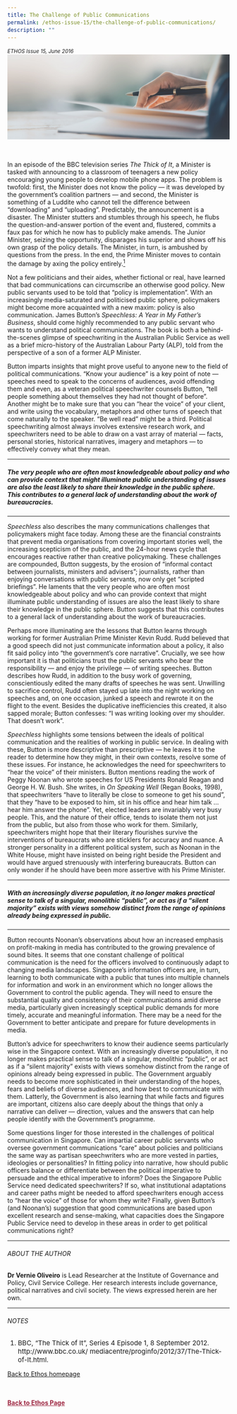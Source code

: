 ```yaml
---
title: The Challenge of Public Communications
permalink: /ethos-issue-15/the-challenge-of-public-communications/
description: ""
---
```

<style>

.back a
{
	color: #9f2943;
	font-weight: bold;
}

#banner img
{
	width:100%;
}
	
.author
{
border-bottom: 1px solid black;
margin-top:40px;
padding-bottom:30px;
border-top: 1px solid black;	

}

.author p {
	font-size: 0.9em;
	line-height:24px !important;
	}	

.break
{
   border-top: 1px solid  black;
   border-bottom: 1px solid black;
	 padding:20px;
	text-align:center;
	margin-top:50px;
}
	
.break1
{
font-family: Georgia;
	font-size:20px;
	font-style: italic;
	font-weight: bold;
}

.boxheader {
	color: white !important;
	}	

.containerbox {
	background-color: #B7C9E2;
	border-radius: 10px;
	padding: 5%;
	margin-top: 5%;
	
	}	

li {
	font-size: 15px !important;
	
	}	

</style>

<em><small>ETHOS Issue 15, June 2016</small></em>
<img src="/images/Landing_Banner_Images/banner_book%20review.jpg">

  
<br>  
  
<p>In an episode of the BBC television series&nbsp;<em>The Thick of It</em>, a Minister is tasked with announcing to a classroom of teenagers a new policy encouraging young people to develop mobile phone apps. The problem is twofold: first, the Minister does not know the policy — it was developed by the government’s coalition partners — and second, the Minister is something of a Luddite who cannot tell the difference between “downloading” and “uploading”. Predictably, the announcement is a disaster. The Minister stutters and stumbles through his speech, he flubs the question-and-answer portion of the event and, flustered, commits a faux pas for which he now has to publicly make amends. The Junior Minister, seizing the opportunity, disparages his superior and shows off his own grasp of the policy details. The Minister, in turn, is ambushed by questions from the press. In the end, the Prime Minister moves to contain the damage by axing the policy entirely.<a href="#notes"><sup>1</sup></a></p>  
  
<p>Not a few politicians and their aides, whether fictional or real, have learned that bad communications can circumscribe an otherwise good policy. New public servants used to be told that “policy is implementation”. With an increasingly media-saturated and politicised public sphere, policymakers might become more acquainted with a new maxim: policy is also communication. James Button’s&nbsp;<em>Speechless: A Year in My Father’s Business</em>, should come highly recommended to any public servant who wants to understand political communications. The book is both a behind-the-scenes glimpse of speechwriting in the Australian Public Service as well as a brief micro-history of the Australian Labour Party (ALP), told from the perspective of a son of a former ALP Minister.</p>  
  
<p>Button imparts insights that might prove useful to anyone new to the field of political communications. “Know your audience” is a key point of note — speeches need to speak to the concerns of audiences, avoid offending them and even, as a veteran political speechwriter counsels Button, “tell people something about themselves they had not thought of before”. Another might be to make sure that you can “hear the voice” of your client, and write using the vocabulary, metaphors and other turns of speech that come naturally to the speaker. “Be well read” might be a third. Political speechwriting almost always involves extensive research work, and speechwriters need to be able to draw on a vast array of material — facts, personal stories, historical narratives, imagery and metaphors — to effectively convey what they mean.</p>  
  
<hr>  
  
<h5><em>The very people who are often most knowledgeable about policy and who can provide context that might illuminate public understanding of issues are also the least likely to share their knowledge in the public sphere. This contributes to a general lack of understanding about the work of bureaucracies.  
</em></h5>  
  
<hr>  
  
<p><em>Speechless</em>&nbsp;also describes the many communications challenges that policymakers might face today. Among these are the financial constraints that prevent media organisations from covering important stories well, the increasing scepticism of the public, and the 24-hour news cycle that encourages reactive rather than creative policymaking. These challenges are compounded, Button suggests, by the erosion of “informal contact between journalists, ministers and advisers”; journalists, rather than enjoying conversations with public servants, now only get “scripted briefings”. He laments that the very people who are often most knowledgeable about policy and who can provide context that might illuminate public understanding of issues are also the least likely to share their knowledge in the public sphere. Button suggests that this contributes to a general lack of understanding about the work of bureaucracies.</p>  
  
<p>Perhaps more illuminating are the lessons that Button learns through working for former Australian Prime Minister Kevin Rudd. Rudd believed that a good speech did not just communicate information about a policy, it also fit said policy into “the government’s core narrative”. Crucially, we see how important it is that politicians trust the public servants who bear the responsibility — and enjoy the privilege — of writing speeches. Button describes how Rudd, in addition to the busy work of governing, conscientiously edited the many drafts of speeches he was sent. Unwilling to sacrifice control, Rudd often stayed up late into the night working on speeches and, on one occasion, junked a speech and rewrote it on the flight to the event. Besides the duplicative inefficiencies this created, it also sapped morale; Button confesses: “I was writing looking over my shoulder. That doesn’t work”.</p>  
  
<p><em>Speechless</em>&nbsp;highlights some tensions between the ideals of political communication and the realities of working in public service. In dealing with these, Button is more descriptive than prescriptive — he leaves it to the reader to determine how they might, in their own contexts, resolve some of these issues. For instance, he acknowledges the need for speechwriters to “hear the voice” of their ministers. Button mentions reading the work of Peggy Noonan who wrote speeches for US Presidents Ronald Reagan and George H. W. Bush. She writes, in&nbsp;<em>On Speaking Well</em>&nbsp;(Regan Books, 1998), that speechwriters “have to literally be close to someone to get his sound”, that they “have to be exposed to him, sit in his office and hear him talk ... hear him answer the phone”. Yet, elected leaders are invariably very busy people. This, and the nature of their office, tends to isolate them not just from the public, but also from those who work for them. Similarly, speechwriters might hope that their literary flourishes survive the interventions of bureaucrats who are sticklers for accuracy and nuance. A stronger personality in a different political system, such as Noonan in the White House, might have insisted on being right beside the President and would have argued strenuously with interfering bureaucrats. Button can only wonder if he should have been more assertive with his Prime Minister.</p>  
  
<hr>  
  
<h5><em>  
With an increasingly diverse population, it no longer makes practical sense to talk of a singular, monolithic “public”, or act as if a “silent majority” exists with views somehow distinct from the range of opinions already being expressed in public.  
</em></h5>  
  
<hr>  
  
<p>Button recounts Noonan’s observations about how an increased emphasis on profit-making in media has contributed to the growing prevalence of sound bites. It seems that one constant challenge of political communication is the need for the officers involved to continuously adapt to changing media landscapes. Singapore’s information officers are, in turn, learning to both communicate with a public that tunes into multiple channels for information and work in an environment which no longer allows the Government to control the public agenda. They will need to ensure the substantial quality and consistency of their communications amid diverse media, particularly given increasingly sceptical public demands for more timely, accurate and meaningful information. There may be a need for the Government to better anticipate and prepare for future developments in media.</p>  
  
<p>Button’s advice for speechwriters to know their audience seems particularly wise in the Singapore context. With an increasingly diverse population, it no longer makes practical sense to talk of a singular, monolithic “public”, or act as if a “silent majority” exists with views somehow distinct from the range of opinions already being expressed in public. The Government arguably needs to become more sophisticated in their understanding of the hopes, fears and beliefs of diverse audiences, and how best to communicate with them. Latterly, the Government is also learning that while facts and figures are important, citizens also care deeply about the things that only a narrative can deliver — direction, values and the answers that can help people identify with the Government’s programme.</p>  
  
<p>Some questions linger for those interested in the challenges of political communication in Singapore. Can impartial career public servants who oversee government communications “care” about policies and politicians the same way as partisan speechwriters who are more vested in parties, ideologies or personalities? In fitting policy into narrative, how should public officers balance or differentiate between the political imperative to persuade and the ethical imperative to inform? Does the Singapore Public Service need dedicated speechwriters? If so, what institutional adaptations and career paths might be needed to afford speechwriters enough access to “hear the voice” of those for whom they write? Finally, given Button’s (and Noonan’s) suggestion that good communications are based upon excellent research and sense-making, what capacities does the Singapore Public Service need to develop in these areas in order to get political communications right?</p>  
  
<hr>  
  
<h6>ABOUT THE AUTHOR</h6>  
  
<p class="small-text"><strong>Dr Vernie Oliveiro</strong> is Lead Researcher at the Institute of Governance and Policy, Civil Service College. Her research interests include governance, political narratives and civil society. The views expressed herein are her own. </p>  
  
<hr>  
  
<h6><a name="notes"></a>NOTES</h6>  
  
<ol>  
<li class="small-text">BBC, “The Thick of It”, Series 4 Episode 1, 8 September 2012. http://www.bbc.co.uk/ mediacentre/proginfo/2012/37/The-Thick-of-It.html.</li>  
</ol>  
  
<p><a href="../../ethos.html">Back to Ethos homepage</a></p>




<br>
<br>	
<div class="back">
<a href="/ethos/">Back to Ethos Page</a>	
</div>